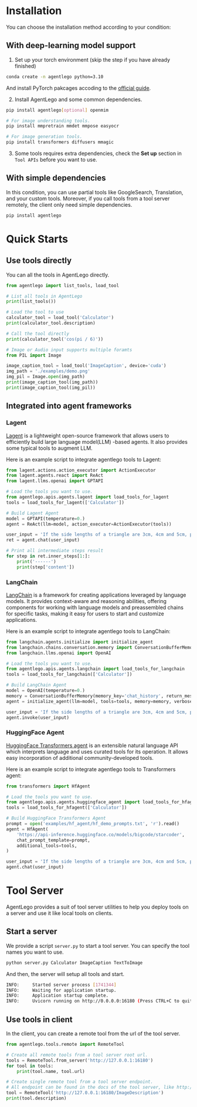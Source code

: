 # Installation

You can choose the installation method according to your condition:

## With deep-learning model support

1. Set up your torch environment (skip the step if you have already finished)

```bash
conda create -n agentlego python=3.10
```

And install PyTorch pakcages accoding to the [official guide](https://pytorch.org/get-started/locally/#start-locally).

2. Install AgentLego and some common dependencies.

```bash
pip install agentlego[optional] openmim

# For image understanding tools.
pip install mmpretrain mmdet mmpose easyocr

# For image generation tools.
pip install transformers diffusers mmagic
```

3. Some tools requires extra dependencies, check the **Set up** section in `Tool APIs` before you want to use.

## With simple dependencies

In this condition, you can use partial tools like GoogleSearch, Translation, and your custom tools. Moreover,
if you call tools from a tool server remotely, the client only need simple dependencies.

```bash
pip install agentlego
```

# Quick Starts

## Use tools directly

You can all the tools in AgentLego directly.

```Python
from agentlego import list_tools, load_tool

# List all tools in AgentLego
print(list_tools())

# Load the tool to use
calculator_tool = load_tool('Calculator')
print(calculator_tool.description)

# Call the tool directly
print(calculator_tool('cos(pi / 6)'))

# Image or Audio input supports multiple foramts
from PIL import Image

image_caption_tool = load_tool('ImageCaption', device='cuda')
img_path = './examples/demo.png'
img_pil = Image.open(img_path)
print(image_caption_tool(img_path))
print(image_caption_tool(img_pil))
```

## Integrated into agent frameworks

### Lagent

[Lagent](https://github.com/InternLM/lagent) is a lightweight open-source framework that allows users to
efficiently build large language model(LLM) -based agents. It also provides some typical tools to augment LLM.

Here is an example script to integrate agentlego tools to Lagent:

```python
from lagent.actions.action_executor import ActionExecutor
from lagent.agents.react import ReAct
from lagent.llms.openai import GPTAPI

# Load the tools you want to use.
from agentlego.apis.agents.lagent import load_tools_for_lagent
tools = load_tools_for_lagent(['Calculator'])

# Build Lagent Agent
model = GPTAPI(temperature=0.)
agent = ReAct(llm=model, action_executor=ActionExecutor(tools))

user_input = 'If the side lengths of a triangle are 3cm, 4cm and 5cm, please tell me the area of the triangle.'
ret = agent.chat(user_input)

# Print all intermediate steps result
for step in ret.inner_steps[1:]:
    print('------')
    print(step['content'])
```

### LangChain

[LangChain](https://python.langchain.com/docs/get_started/introduction) is a framework for creating
applications leveraged by language models. It provides context-aware and reasoning abilities, offering
components for working with language models and preassembled chains for specific tasks, making it easy for
users to start and customize applications.

Here is an example script to integrate agentlego tools to LangChain:

```python
from langchain.agents.initialize import initialize_agent
from langchain.chains.conversation.memory import ConversationBufferMemory
from langchain.llms.openai import OpenAI

# Load the tools you want to use.
from agentlego.apis.agents.langchain import load_tools_for_langchain
tools = load_tools_for_langchain(['Calculator'])

# Build LangChain Agent
model = OpenAI(temperature=0.)
memory = ConversationBufferMemory(memory_key='chat_history', return_messages=True)
agent = initialize_agent(llm=model, tools=tools, memory=memory, verbose=True)

user_input = 'If the side lengths of a triangle are 3cm, 4cm and 5cm, please tell me the area of the triangle.'
agent.invoke(user_input)
```

### HuggingFace Agent

[HuggingFace Transformers agent](https://huggingface.co/docs/transformers/transformers_agents) is an
extensible natural language API which interprets language and uses curated tools for its operation. It allows
easy incorporation of additional community-developed tools.

Here is an example script to integrate agentlego tools to Transformers agent:

```python
from transformers import HfAgent

# Load the tools you want to use.
from agentlego.apis.agents.huggingface_agent import load_tools_for_hfagent
tools = load_tools_for_hfagent(['Calculator'])

# Build HuggingFace Transformers Agent
prompt = open('examples/hf_agent/hf_demo_prompts.txt', 'r').read()
agent = HfAgent(
    'https://api-inference.huggingface.co/models/bigcode/starcoder',
    chat_prompt_template=prompt,
    additional_tools=tools,
)

user_input = 'If the side lengths of a triangle are 3cm, 4cm and 5cm, please tell me the area of the triangle.'
agent.chat(user_input)
```

# Tool Server

AgentLego provides a suit of tool server utilities to help you deploy tools on a server and use it like local
tools on clients.

## Start a server

We provide a script `server.py` to start a tool server. You can specify the tool names you want to use.

```bash
python server.py Calculator ImageCaption TextToImage
```

And then, the server will setup all tools and start.

```bash
INFO:     Started server process [1741344]
INFO:     Waiting for application startup.
INFO:     Application startup complete.
INFO:     Uvicorn running on http://0.0.0.0:16180 (Press CTRL+C to quit)
```

## Use tools in client

In the client, you can create a remote tool from the url of the tool server.

```python
from agentlego.tools.remote import RemoteTool

# Create all remote tools from a tool server root url.
tools = RemoteTool.from_server('http://127.0.0.1:16180')
for tool in tools:
    print(tool.name, tool.url)

# Create single remote tool from a tool server endpoint.
# All endpoint can be found in the docs of the tool server, like http://127.0.0.1:16180/docs
tool = RemoteTool('http://127.0.0.1:16180/ImageDescription')
print(tool.description)
```
